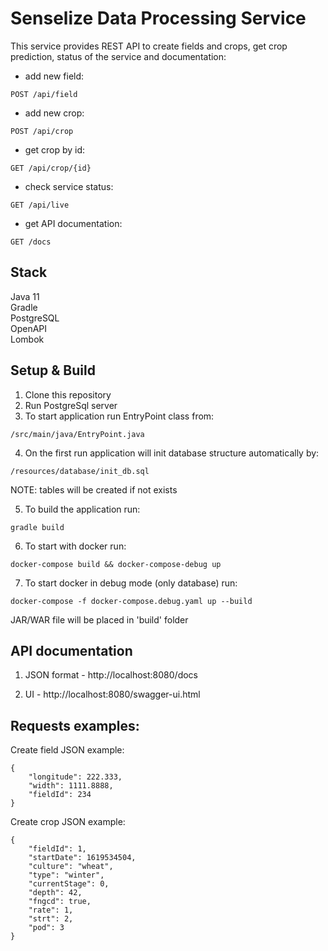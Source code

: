 # Senselize Data Processing Service
This service provides REST API to create fields and crops, get crop prediction, status of the service and documentation:

* add new field:
```
POST /api/field
```

* add new crop:
```
POST /api/crop
```

* get crop by id:
```
GET /api/crop/{id}
```

* check service status:
```
GET /api/live
```

* get API documentation:
```
GET /docs
```

## Stack
Java 11\
Gradle\
PostgreSQL\
OpenAPI\
Lombok

## Setup & Build

1. Clone this repository
2. Run PostgreSql server
3. To start application run EntryPoint class from:
```
/src/main/java/EntryPoint.java
```
4. On the first run application will init database structure automatically by:
```
/resources/database/init_db.sql
```
NOTE: tables will be created if not exists

5. To build the application run:
```
gradle build
```
6. To start with docker run:
```
docker-compose build && docker-compose-debug up
```
7. To start docker in debug mode (only database) run:
```
docker-compose -f docker-compose.debug.yaml up --build
```
JAR/WAR file will be placed in 'build' folder

## API documentation

1. JSON format - http://localhost:8080/docs

2. UI - http://localhost:8080/swagger-ui.html

## Requests examples:

Create field JSON example:
```
{
    "longitude": 222.333,
    "width": 1111.8888,
    "fieldId": 234
}
```

Create crop JSON example:
```
{
    "fieldId": 1,
    "startDate": 1619534504,
    "culture": "wheat",
    "type": "winter",
    "currentStage": 0,
    "depth": 42,
    "fngcd": true,
    "rate": 1,
    "strt": 2,
    "pod": 3
}
```